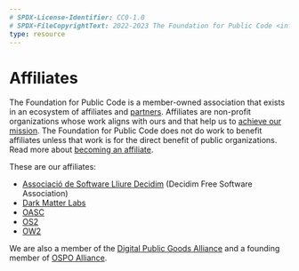 ```yaml
---
# SPDX-License-Identifier: CC0-1.0
# SPDX-FileCopyrightText: 2022-2023 The Foundation for Public Code <info@publiccode.net>
type: resource
---
```


# Affiliates

The Foundation for Public Code is a member-owned association that exists in an ecosystem of affiliates and [partners](partnerships.md).
Affiliates are non-profit organizations whose work aligns with ours and that help us to [achieve our mission](https://about.publiccode.net/organization/mission.html).
The Foundation for Public Code does not do work to benefit affiliates unless that work is for the direct benefit of public organizations.
Read more about [becoming an affiliate](../activities/creating-affiliations/index.md).

These are our affiliates:

* [Associació de Software Lliure Decidim](https://decidim.org) (Decidim Free Software Association)
* [Dark Matter Labs](https://darkmatterlabs.org/)
* [OASC](https://oascities.org/)
* [OS2](https://os2.eu/)
* [OW2](https://www.ow2.org/)

We are also a member of the [Digital Public Goods Alliance](https://digitalpublicgoods.net/) and a founding member of [OSPO Alliance](https://ospo.zone/).
